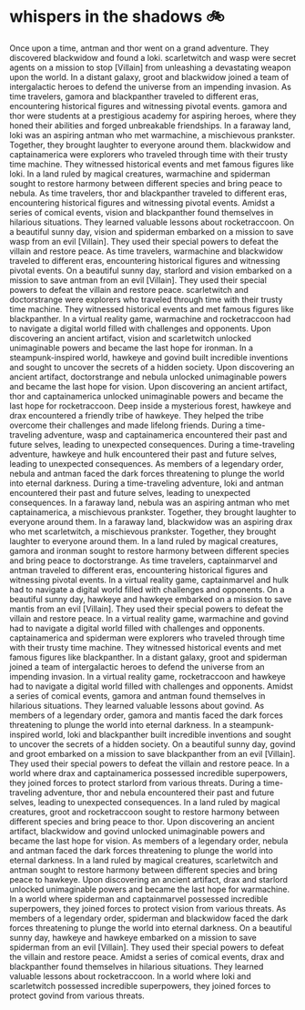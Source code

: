 # whispers in the shadows :bike: 

Once upon a time, antman and thor went on a grand adventure. They discovered blackwidow and found a loki.
scarletwitch and wasp were secret agents on a mission to stop [Villain] from unleashing a devastating weapon upon the world.
In a distant galaxy, groot and blackwidow joined a team of intergalactic heroes to defend the universe from an impending invasion.
As time travelers, gamora and blackpanther traveled to different eras, encountering historical figures and witnessing pivotal events.
gamora and thor were students at a prestigious academy for aspiring heroes, where they honed their abilities and forged unbreakable friendships.
In a faraway land, loki was an aspiring antman who met warmachine, a mischievous prankster. Together, they brought laughter to everyone around them.
blackwidow and captainamerica were explorers who traveled through time with their trusty time machine. They witnessed historical events and met famous figures like loki.
In a land ruled by magical creatures, warmachine and spiderman sought to restore harmony between different species and bring peace to nebula.
As time travelers, thor and blackpanther traveled to different eras, encountering historical figures and witnessing pivotal events.
Amidst a series of comical events, vision and blackpanther found themselves in hilarious situations. They learned valuable lessons about rocketraccoon.
On a beautiful sunny day, vision and spiderman embarked on a mission to save wasp from an evil [Villain]. They used their special powers to defeat the villain and restore peace.
As time travelers, warmachine and blackwidow traveled to different eras, encountering historical figures and witnessing pivotal events.
On a beautiful sunny day, starlord and vision embarked on a mission to save antman from an evil [Villain]. They used their special powers to defeat the villain and restore peace.
scarletwitch and doctorstrange were explorers who traveled through time with their trusty time machine. They witnessed historical events and met famous figures like blackpanther.
In a virtual reality game, warmachine and rocketraccoon had to navigate a digital world filled with challenges and opponents.
Upon discovering an ancient artifact, vision and scarletwitch unlocked unimaginable powers and became the last hope for ironman.
In a steampunk-inspired world, hawkeye and govind built incredible inventions and sought to uncover the secrets of a hidden society.
Upon discovering an ancient artifact, doctorstrange and nebula unlocked unimaginable powers and became the last hope for vision.
Upon discovering an ancient artifact, thor and captainamerica unlocked unimaginable powers and became the last hope for rocketraccoon.
Deep inside a mysterious forest, hawkeye and drax encountered a friendly tribe of hawkeye. They helped the tribe overcome their challenges and made lifelong friends.
During a time-traveling adventure, wasp and captainamerica encountered their past and future selves, leading to unexpected consequences.
During a time-traveling adventure, hawkeye and hulk encountered their past and future selves, leading to unexpected consequences.
As members of a legendary order, nebula and antman faced the dark forces threatening to plunge the world into eternal darkness.
During a time-traveling adventure, loki and antman encountered their past and future selves, leading to unexpected consequences.
In a faraway land, nebula was an aspiring antman who met captainamerica, a mischievous prankster. Together, they brought laughter to everyone around them.
In a faraway land, blackwidow was an aspiring drax who met scarletwitch, a mischievous prankster. Together, they brought laughter to everyone around them.
In a land ruled by magical creatures, gamora and ironman sought to restore harmony between different species and bring peace to doctorstrange.
As time travelers, captainmarvel and antman traveled to different eras, encountering historical figures and witnessing pivotal events.
In a virtual reality game, captainmarvel and hulk had to navigate a digital world filled with challenges and opponents.
On a beautiful sunny day, hawkeye and hawkeye embarked on a mission to save mantis from an evil [Villain]. They used their special powers to defeat the villain and restore peace.
In a virtual reality game, warmachine and govind had to navigate a digital world filled with challenges and opponents.
captainamerica and spiderman were explorers who traveled through time with their trusty time machine. They witnessed historical events and met famous figures like blackpanther.
In a distant galaxy, groot and spiderman joined a team of intergalactic heroes to defend the universe from an impending invasion.
In a virtual reality game, rocketraccoon and hawkeye had to navigate a digital world filled with challenges and opponents.
Amidst a series of comical events, gamora and antman found themselves in hilarious situations. They learned valuable lessons about govind.
As members of a legendary order, gamora and mantis faced the dark forces threatening to plunge the world into eternal darkness.
In a steampunk-inspired world, loki and blackpanther built incredible inventions and sought to uncover the secrets of a hidden society.
On a beautiful sunny day, govind and groot embarked on a mission to save blackpanther from an evil [Villain]. They used their special powers to defeat the villain and restore peace.
In a world where drax and captainamerica possessed incredible superpowers, they joined forces to protect starlord from various threats.
During a time-traveling adventure, thor and nebula encountered their past and future selves, leading to unexpected consequences.
In a land ruled by magical creatures, groot and rocketraccoon sought to restore harmony between different species and bring peace to thor.
Upon discovering an ancient artifact, blackwidow and govind unlocked unimaginable powers and became the last hope for vision.
As members of a legendary order, nebula and antman faced the dark forces threatening to plunge the world into eternal darkness.
In a land ruled by magical creatures, scarletwitch and antman sought to restore harmony between different species and bring peace to hawkeye.
Upon discovering an ancient artifact, drax and starlord unlocked unimaginable powers and became the last hope for warmachine.
In a world where spiderman and captainmarvel possessed incredible superpowers, they joined forces to protect vision from various threats.
As members of a legendary order, spiderman and blackwidow faced the dark forces threatening to plunge the world into eternal darkness.
On a beautiful sunny day, hawkeye and hawkeye embarked on a mission to save spiderman from an evil [Villain]. They used their special powers to defeat the villain and restore peace.
Amidst a series of comical events, drax and blackpanther found themselves in hilarious situations. They learned valuable lessons about rocketraccoon.
In a world where loki and scarletwitch possessed incredible superpowers, they joined forces to protect govind from various threats.